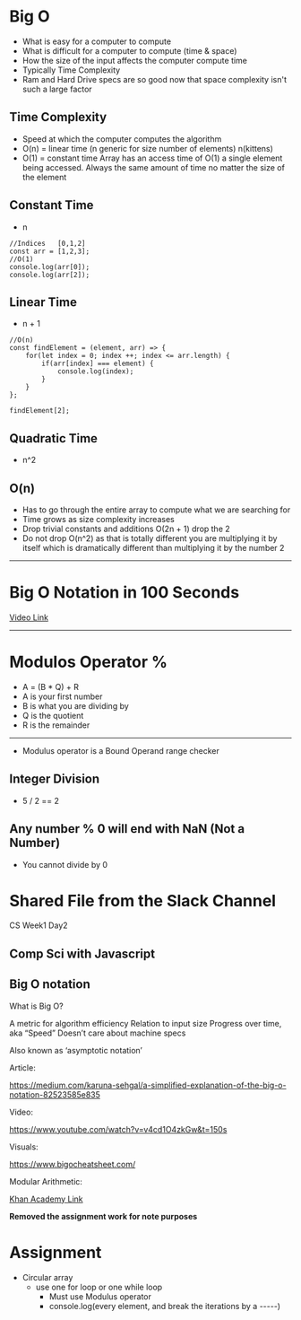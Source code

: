 # Big O 
- What is easy for a computer to compute
- What is difficult for a computer to compute (time & space)
- How the size of the input affects the computer compute time
- Typically Time Complexity
- Ram and Hard Drive specs are so good now that space complexity isn't such a large factor

## Time Complexity
- Speed at which the computer computes the algorithm
- O(n) = linear time (n generic for size number of elements) n(kittens)
- O(1) = constant time Array has an access time of O(1) a single element being accessed.  Always the same amount of time no matter the size of the element

## Constant Time
- n
```
//Indices   [0,1,2]
const arr = [1,2,3];
//O(1)
console.log(arr[0]);
console.log(arr[2]);
```
## Linear Time
- n + 1
```
//O(n)
const findElement = (element, arr) => {
    for(let index = 0; index ++; index <= arr.length) {
        if(arr[index] === element) {
            console.log(index);
        }
    }
};

findElement[2];
```
## Quadratic Time
- n^2
## O(n)
- Has to go through the entire array to compute what we are searching for
- Time grows as size complexity increases
- Drop trivial constants and additions O(2n + 1) drop the 2
- Do not drop O(n^2) as that is totally different you are multiplying it by itself which is dramatically different than multiplying it by the number 2

---

# Big O Notation in 100 Seconds

<a href = "https://www.youtube.com/watch?v=cjYOcaPfHn8"> Video Link</a>

<hr>


# Modulos Operator %
- A = (B * Q) + R
- A is your first number
- B is what you are dividing by
- Q is the quotient
- R is the remainder
---
- Modulus operator is a Bound Operand range checker
## Integer Division
- 5 / 2 == 2


## Any number % 0 will end with NaN (Not a Number)
- You cannot divide by 0

# Shared File from the Slack Channel

CS Week1 Day2


Comp Sci with Javascript
----------------------------

Big O notation
----------------------------



What is Big O?


A metric for algorithm efficiency
Relation to input size
Progress over time, aka “Speed”
Doesn’t care about machine specs


Also known as ‘asymptotic notation’



Article:

https://medium.com/karuna-sehgal/a-simplified-explanation-of-the-big-o-notation-82523585e835



Video:

https://www.youtube.com/watch?v=v4cd1O4zkGw&t=150s



Visuals:

https://www.bigocheatsheet.com/

Modular Arithmetic:

<a href= "https://www.khanacademy.org/computing/computer-science/cryptography/modarithmetic/a/what-is-modular-arithmetic"> Khan Academy Link </a>


<strong> Removed the assignment work for note purposes </strong> 



# <strong>Assignment</strong>
- Circular array
    - use one for loop or one while loop
        - Must use Modulus operator
        - console.log(every element, and break the iterations by a -----)